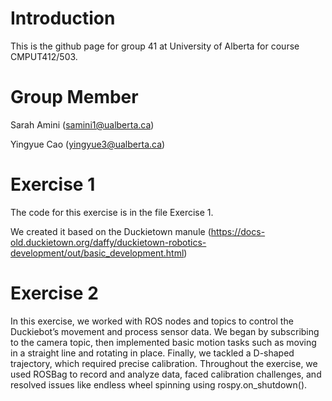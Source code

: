 # Introduction
This is the github page for group 41 at University of Alberta for course CMPUT412/503. 
# Group Member
Sarah Amini (samini1@ualberta.ca)

Yingyue Cao (yingyue3@ualberta.ca)
# Exercise 1
The code for this exercise is in the file Exercise 1. 

We created it based on the Duckietown manule (https://docs-old.duckietown.org/daffy/duckietown-robotics-development/out/basic_development.html)

# Exercise 2
In this exercise, we worked with ROS nodes and topics to control the Duckiebot’s movement and process sensor data. We began by subscribing to the camera topic, then implemented basic motion tasks such as moving in a straight line and rotating in place. Finally, we tackled a D-shaped trajectory, which required precise calibration. Throughout the exercise, we used ROSBag to record and analyze data, faced calibration challenges, and resolved issues like endless wheel spinning using rospy.on_shutdown().
